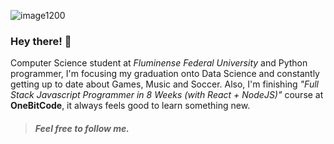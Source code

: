 ![image1200](https://user-images.githubusercontent.com/43455579/109074955-3d189700-76d7-11eb-8661-7f4a7d433833.jpeg)

### Hey there! 🤘

Computer Science student at *Fluminense Federal University* and Python programmer, I'm focusing my graduation onto Data Science and constantly getting up to date about Games, Music and Soccer.
Also, I'm finishing *"Full Stack Javascript Programmer in 8 Weeks (with React + NodeJS)"* course at **OneBitCode**, it always feels good to learn something new.
> ##### Feel free to follow me. 


<!--
**Felipeixotont/Felipeixotont** is a ✨ _special_ ✨ repository because its `README.md` (this file) appears on your GitHub profile.


- 🔭 I’m currently working on ...
- 🌱 I’m currently learning ...
- 👯 I’m looking to collaborate on ...
- 🤔 I’m looking for help with ...
- 💬 Ask me about ...
- 📫 How to reach me: ...
- 😄 Pronouns: ...
- ⚡ Fun fact: ...
-->
